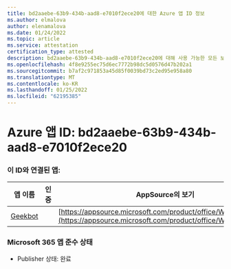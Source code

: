 ```yaml
---
title: bd2aaebe-63b9-434b-aad8-e7010f2ece20에 대한 Azure 앱 ID 정보
ms.author: elmalova
author: elenamalova
ms.date: 01/24/2022
ms.topic: article
ms.service: attestation
certification_type: attested
description: bd2aaebe-63b9-434b-aad8-e7010f2ece20에 대해 사용 가능한 모든 보안 및 규정 준수 정보입니다.
ms.openlocfilehash: 4f8e9255ec75d6ec7772b98dc5d0576d47b202a1
ms.sourcegitcommit: b7af2c971853a45d85f0039bd73c2ed95e958a80
ms.translationtype: MT
ms.contentlocale: ko-KR
ms.lasthandoff: 01/25/2022
ms.locfileid: "62195385"
---
```

# <a name="azure-app-id-bd2aaebe-63b9-434b-aad8-e7010f2ece20"></a>Azure 앱 ID: bd2aaebe-63b9-434b-aad8-e7010f2ece20


### <a name="apps-associated-with-this-id"></a>이 ID와 연결된 앱:
| **앱 이름** | **인증** | **AppSource의 보기** |
|--------------|---------------|-----------------------|
| [Geekbot](https://docs.microsoft.com/microsoft-365-app-certification/forward/WA200003224) |  | [https://appsource.microsoft.com/product/office/WA200003224](https://appsource.microsoft.com/product/office/WA200003224) |

### <a name="microsoft-365-app-compliance-status"></a>Microsoft 365 앱 준수 상태
- Publisher 상태: 완료
